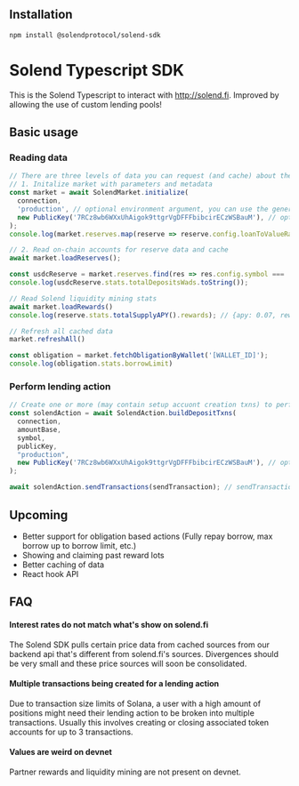 ## Installation

```
npm install @solendprotocol/solend-sdk
```

# Solend Typescript SDK

This is the Solend Typescript to interact with http://solend.fi. Improved by allowing the use of custom lending pools!

## Basic usage

### Reading data

```typescript
// There are three levels of data you can request (and cache) about the lending market.
// 1. Initalize market with parameters and metadata
const market = await SolendMarket.initialize(
  connection,
  'production', // optional environment argument, you can use the generateConfig function if you're using a custom pool
  new PublicKey('7RCz8wb6WXxUhAigok9ttgrVgDFFFbibcirECzWSBauM'), // optional market address (TURBO SOL). Defaults to 'Main' market
);
console.log(market.reserves.map(reserve => reserve.config.loanToValueRatio));

// 2. Read on-chain accounts for reserve data and cache
await market.loadReserves();

const usdcReserve = market.reserves.find(res => res.config.symbol === 'USDC');
console.log(usdcReserve.stats.totalDepositsWads.toString());

// Read Solend liquidity mining stats
await market.loadRewards()
console.log(reserve.stats.totalSupplyAPY().rewards); // {apy: 0.07, rewardMint: "SLND...

// Refresh all cached data
market.refreshAll()

const obligation = market.fetchObligationByWallet('[WALLET_ID]');
console.log(obligation.stats.borrowLimit)

```

### Perform lending action

```typescript
// Create one or more (may contain setup accuont creation txns) to perform a Solend action.
const solendAction = await SolendAction.buildDepositTxns(
  connection,
  amountBase,
  symbol,
  publicKey,
  "production",
  new PublicKey('7RCz8wb6WXxUhAigok9ttgrVgDFFFbibcirECzWSBauM'), // optional market address (TURBO SOL). Defaults to 'Main' market
);

await solendAction.sendTransactions(sendTransaction); // sendTransaction from wallet adapter or custom
```

## Upcoming

- Better support for obligation based actions (Fully repay borrow, max borrow up to borrow limit, etc.)
- Showing and claiming past reward lots
- Better caching of data
- React hook API

## FAQ

#### Interest rates do not match what's show on solend.fi

The Solend SDK pulls certain price data from cached sources from our backend api that's different from solend.fi's sources. Divergences should be very small and these price sources will soon be consolidated.

#### Multiple transactions being created for a lending action

Due to transaction size limits of Solana, a user with a high amount of positions might need their lending action to be broken into multiple transactions. Usually this involves creating or closing associated token accounts for up to 3 transactions.

#### Values are weird on devnet

Partner rewards and liquidity mining are not present on devnet.
